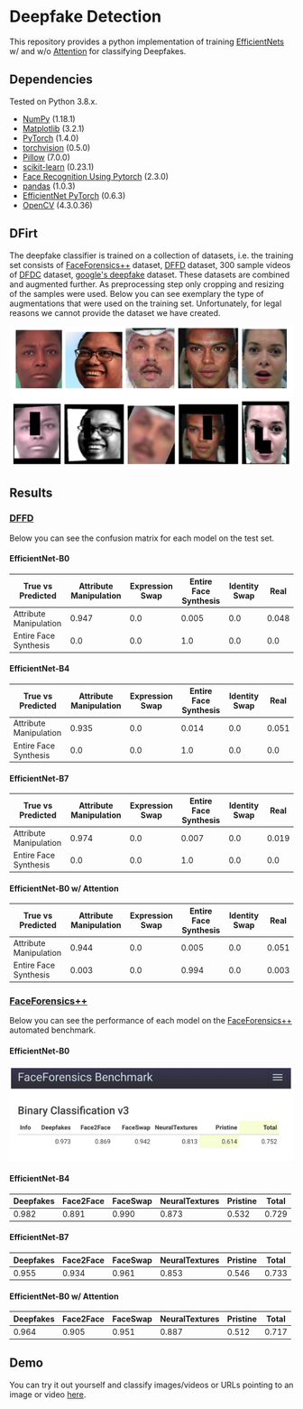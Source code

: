 # Deepfake Detection

This repository provides a python implementation of training [EfficientNets](https://arxiv.org/pdf/1905.11946.pdf) w/ and w/o [Attention](https://arxiv.org/pdf/1804.02391.pdf) for classifying Deepfakes.

## Dependencies
Tested on Python 3.8.x.
* [NumPy](http://www.numpy.org/) (1.18.1)
* [Matplotlib](https://matplotlib.org/) (3.2.1)
* [PyTorch](https://pytorch.org/) (1.4.0)
* [torchvision](https://pytorch.org/docs/stable/torchvision/index.html) (0.5.0)
* [Pillow](https://pillow.readthedocs.io/en/stable/#) (7.0.0)
* [scikit-learn](https://scikit-learn.org/stable/index.html#) (0.23.1)
* [Face Recognition Using Pytorch](https://github.com/timesler/facenet-pytorch) (2.3.0)
* [pandas](https://pandas.pydata.org/) (1.0.3)
* [EfficientNet PyTorch](https://github.com/lukemelas/EfficientNet-PyTorch) (0.6.3)
* [OpenCV](https://opencv.org/) (4.3.0.36)

## DFirt
The deepfake classifier is trained on a collection of datasets, i.e. the training set consists of [FaceForensics++](http://www.niessnerlab.org/projects/roessler2019faceforensicspp.html) dataset, [DFFD](http://cvlab.cse.msu.edu/dffd-dataset.html) dataset, 300 sample videos of [DFDC](https://ai.facebook.com/datasets/dfdc/) dataset, [google's deepfake](https://ai.googleblog.com/2019/09/contributing-data-to-deepfake-detection.html) dataset. These datasets are combined and augmented further. As preprocessing step only cropping and resizing of the samples were used. Below you can see exemplary the type of augmentations that were used on the training set. Unfortunately, for legal reasons we cannot provide the dataset we have created.

<p align='center'>  
    <img align="center" src="imgs/augmentation.PNG"/>
</p>

## Results

### [DFFD](http://cvlab.cse.msu.edu/dffd-dataset.html)
Below you can see the confusion matrix for each model on the test set.  

#### EfficientNet-B0

|True vs Predicted|Attribute Manipulation|Expression Swap|Entire Face Synthesis|Identity Swap|Real|
|---|---|---|---|---|---|
|Attribute Manipulation|0.947|0.0|0.005|0.0|0.048|
|Entire Face Synthesis|0.0|0.0|1.0|0.0|0.0|

#### EfficientNet-B4 

|True vs Predicted|Attribute Manipulation|Expression Swap|Entire Face Synthesis|Identity Swap|Real|
|---|---|---|---|---|---|
|Attribute Manipulation|0.935|0.0|0.014|0.0|0.051|
|Entire Face Synthesis|0.0|0.0|1.0|0.0|0.0|

#### EfficientNet-B7

|True vs Predicted|Attribute Manipulation|Expression Swap|Entire Face Synthesis|Identity Swap|Real|
|---|---|---|---|---|---|
|Attribute Manipulation|0.974|0.0|0.007|0.0|0.019|
|Entire Face Synthesis|0.0|0.0|1.0|0.0|0.0|

#### EfficientNet-B0 w/ Attention

|True vs Predicted|Attribute Manipulation|Expression Swap|Entire Face Synthesis|Identity Swap|Real|
|---|---|---|---|---|---|
|Attribute Manipulation|0.944|0.0|0.005|0.0|0.051|
|Entire Face Synthesis|0.003|0.0|0.994|0.0|0.003|

### [FaceForensics++](http://www.niessnerlab.org/projects/roessler2019faceforensicspp.html) 

Below you can see the performance of each model on the [FaceForensics++](http://www.niessnerlab.org/projects/roessler2019faceforensicspp.html) automated benchmark.
#### EfficientNet-B0
<p align="center">  
    <img src="imgs/EfficientNetB0ffpp.PNG" width="550"/>
</p>

#### EfficientNet-B4

|Deepfakes|Face2Face|FaceSwap|NeuralTextures|Pristine|Total|
|---|---|---|---|---|---|
|0.982|0.891|0.990|0.873|0.532|0.729|

#### EfficientNet-B7

|Deepfakes|Face2Face|FaceSwap|NeuralTextures|Pristine|Total|
|---|---|---|---|---|---|
|0.955|0.934|0.961|0.853|0.546|0.733|

#### EfficientNet-B0 w/ Attention

|Deepfakes|Face2Face|FaceSwap|NeuralTextures|Pristine|Total|
|---|---|---|---|---|---|
|0.964|0.905|0.951|0.887|0.512|0.717|

## Demo

You can try it out yourself and classify images/videos or URLs pointing to an image or video [here](http://dfd.193.96.226.169.nip.io/).
